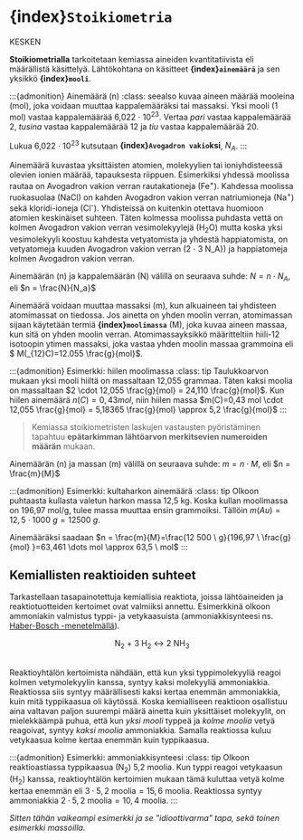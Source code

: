 # {index}`Stoikiometria`

KESKEN

**Stoikiometrialla** tarkoitetaan kemiassa aineiden kvantitatiivista eli määrällistä käsittelyä. Lähtökohtana on käsitteet **{index}`ainemäärä`** ja sen yksikkö **{index}`mooli`**.

:::{admonition} Ainemäärä (n)
:class: seealso
kuvaa aineen määrää mooleina (mol), joka voidaan muuttaa kappalemääräksi tai massaksi. Yksi mooli (1 mol) vastaa kappalemäärää 6,022 $\cdot$ 10<sup>23</sup>. Vertaa *pari* vastaa kappalemäärää 2, *tusina* vastaa kappalemäärää 12 ja *tiu* vastaa kappalemäärää 20.

Lukua 6,022 $\cdot$ 10<sup>23</sup> kutsutaan **{index}`Avogadron vakio`ksi**, $N_A$.
:::

Ainemäärä kuvastaa yksittäisten atomien, molekyylien tai ioniyhdisteessä olevien ionien määrää, tapauksesta riippuen. Esimerkiksi yhdessä moolissa rautaa on Avogadron vakion verran rautakationeja (Fe<sup>+</sup>). Kahdessa moolissa ruokasuolaa (NaCl) on kahden Avogadron vakion verran natriumioneja (Na<sup>+</sup>) sekä kloridi-ioneja (Cl<sup>-</sup>). Yhdisteissä on kuitenkin otettava huomioon atomien keskinäiset suhteen. Täten kolmessa moolissa puhdasta vettä on kolmen Avogadron vakion verran vesimolekyylejä (H<sub>2</sub>O) mutta koska yksi vesimolekyyli koostuu kahdesta vetyatomista ja yhdestä happiatomista, on vetyatomeja kuuden Avogadron vakion verran (2 $\cdot$ 3 N_A}) ja happiatomeja kolmen Avogadron vakion verran.

Ainemäärän (n) ja kappalemäärän (N) välillä on seuraava suhde:
$N = n \cdot N_A$, eli
$n = \frac{N}{N_a}$

Ainemäärä voidaan muuttaa massaksi (m), kun alkuaineen tai yhdisteen atomimassat on tiedossa. Jos ainetta on yhden moolin verran, atomimassan sijaan käytetään termiä **{index}`moolimassa`** (M), joka kuvaa aineen massaa, kun sitä on yhden moolin verran. Atomimassayksikkö määritteltiin hiili-12 isotoopin ytimen massaksi, joka vastaa yhden moolin massaa grammoina eli $ M(_{12}C)=12.055 \frac{g}{mol}$.

:::{admonition} Esimerkki: hiilen moolimassa
:class: tip
Taulukkoarvon mukaan yksi mooli hiiltä on massaltaan 12,055 grammaa. Täten kaksi moolia on massaltaan $2 \cdot 12,055 \frac{g}{mol} = 24,110 \frac{g}{mol}$. Kun hiilen ainemäärä $n(C)=0,43 mol$, niin hiilen massa $m(C)=0,43 mol \cdot 12,055 \frac{g}{mol} = 5,18365 \frac{g}{mol} \approx 5,2 \frac{g}{mol}$
:::

> Kemiassa stoikiometristen laskujen vastausten pyöristäminen tapahtuu **epätarkimman lähtöarvon merkitsevien numeroiden määrän** mukaan.

Ainemäärän (n) ja massan (m) välillä on seuraava suhde:
$m = n \cdot M$, eli
$n = \frac{m}{M}$

:::{admonition} Esimerkki: kultaharkon ainemäärä
:class: tip
Olkoon puhtaasta kullasta valetun harkon massa 12,5 kg. Koska kullan moolimassa on 196,97 mol/g, tulee massa muuttaa ensin grammoiksi. Tällöin $m(Au) = 12,5 \cdot 1000 \ g = 12 500 \ g$.

Ainemääräksi saadaan
$n = \frac{m}{M}=\frac{12 500 \ g}{196,97 \ \frac{g}{mol} }=63,461 \dots mol \approx 63,5 \ mol$
:::

## Kemiallisten reaktioiden suhteet
Tarkastellaan tasapainotettuja kemiallisia reaktiota, joissa lähtöaineiden ja reaktiotuotteiden kertoimet ovat valmiiksi annettu. Esimerkkinä olkoon ammoniakin valmistus typpi- ja vetykaasuista (ammoniakkisynteesi ns. <a href="https://en.wikipedia.org/wiki/Haber_process" target="_blank">Haber-Bosch -menetelmällä</a>).

<center>N<sub>2</sub> + 3 H<sub>2</sub> ↔ 2 NH<sub>3</sub></center>
<br>

Reaktioyhtälön kertoimista nähdään, että kun yksi typpimolekyyliä reagoi kolmen vetymolekyylin kanssa, syntyy kaksi molekyyliä ammoniakkia. Reaktiossa siis syntyy määrällisesti kaksi kertaa enemmän ammoniakkia, kuin mitä typpikaasua oli käytössä. Koska kemialliseen reaktioon osallistuu aina valtavan paljon suurempi määrä ainetta kuin yksittäiset molekyylit, on mielekkäämpä puhua, että kun *yksi mooli* typpeä ja *kolme moolia* vetyä reagoivat, syntyy *kaksi moolia* ammoniakkia. Samalla reaktiossa kuluu vetykaasua kolme kertaa enemmän kuin typpikaasua.

:::{admonition} Esimerkki: ammoniakkisynteesi
:class: tip
Olkoon reaktioastiassa typpikaasua (N<sub>2</sub>) 5,2 moolia. Kun typpi reagoi vetykaasun (H<sub>2</sub>) kanssa, reaktioyhtälön kertoimien mukaan tämä kuluttaa vetyä kolme kertaa enemmän eli $3 \cdot 5,2 \ \text{moolia} = 15,6 \ \text{moolia}$. Reaktiossa syntyy ammoniakkia $2 \cdot 5,2 \ \text{moolia} = 10,4 \ \text{moolia}$.
:::

*Sitten tähän vaikeampi esimerkki ja se "idioottivarma" tapa, sekä toinen esimerkki massoilla.*